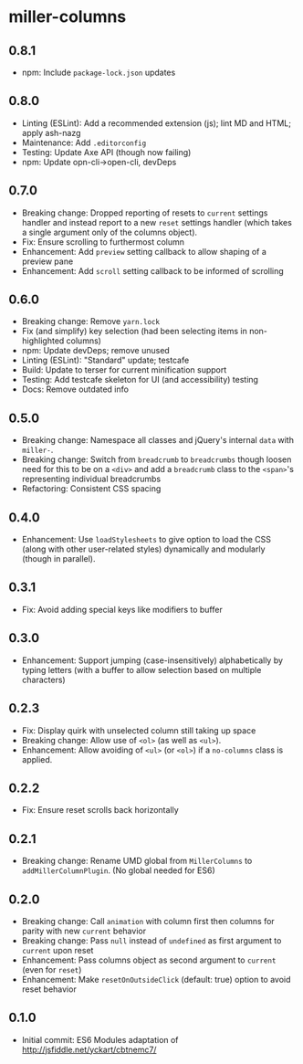 # miller-columns

## 0.8.1

- npm: Include `package-lock.json` updates

## 0.8.0

- Linting (ESLint): Add a recommended extension (js); lint MD and HTML; apply ash-nazg
- Maintenance: Add `.editorconfig`
- Testing: Update Axe API (though now failing)
- npm: Update opn-cli->open-cli, devDeps

## 0.7.0

- Breaking change: Dropped reporting of resets to `current` settings handler
    and instead report to a new `reset` settings handler (which takes a single
    argument only of the columns object).
- Fix: Ensure scrolling to furthermost column
- Enhancement: Add `preview` setting callback to allow shaping of a preview
    pane
- Enhancement: Add `scroll` setting callback to be informed of scrolling

## 0.6.0

- Breaking change: Remove `yarn.lock`
- Fix (and simplify) key selection (had been selecting items in
    non-highlighted columns)
- npm: Update devDeps; remove unused
- Linting (ESLint): "Standard" update; testcafe
- Build: Update to terser for current minification support
- Testing: Add testcafe skeleton for UI (and accessibility) testing
- Docs: Remove outdated info

## 0.5.0

- Breaking change: Namespace all classes and jQuery's internal `data`
    with `miller-`.
- Breaking change: Switch from `breadcrumb` to `breadcrumbs` though
    loosen need for this to be on a `<div>` and add a `breadcrumb`
    class to the `<span>`'s representing individual breadcrumbs
- Refactoring: Consistent CSS spacing

## 0.4.0

- Enhancement: Use `loadStylesheets` to give option to load the CSS (along
    with other user-related styles) dynamically and modularly (though in
    parallel).

## 0.3.1

- Fix: Avoid adding special keys like modifiers to buffer

## 0.3.0

- Enhancement: Support jumping (case-insensitively) alphabetically by typing
    letters (with a buffer to allow selection based on multiple characters)

## 0.2.3

- Fix: Display quirk with unselected column still taking up space
- Breaking change: Allow use of `<ol>` (as well as `<ul>`).
- Enhancement: Allow avoiding of `<ul>` (or `<ol>`) if a
    `no-columns` class is applied.

## 0.2.2

- Fix: Ensure reset scrolls back horizontally

## 0.2.1

- Breaking change: Rename UMD global from `MillerColumns` to
    `addMillerColumnPlugin`. (No global needed for ES6)

## 0.2.0

- Breaking change: Call `animation` with column first then columns for
    parity with new `current` behavior
- Breaking change: Pass `null` instead of `undefined` as first argument to
    `current` upon reset
- Enhancement: Pass columns object as second argument to `current` (even for
    `reset`)
- Enhancement: Make `resetOnOutsideClick` (default: true) option to avoid
    reset behavior

## 0.1.0

- Initial commit: ES6 Modules adaptation of
<http://jsfiddle.net/yckart/cbtnemc7/>
